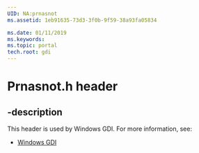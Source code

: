 ```yaml
---
UID: NA:prnasnot
ms.assetid: 1eb91635-73d3-3f0b-9f59-38a93fa05834

ms.date: 01/11/2019
ms.keywords: 
ms.topic: portal
tech.root: gdi
---
```


# Prnasnot.h header


## -description


This header is used by Windows GDI. For more information, see:

- [Windows GDI](../_gdi/index.md)

